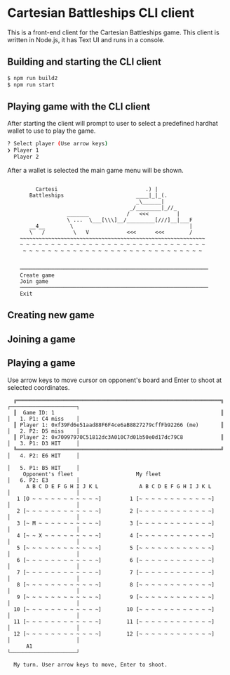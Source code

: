 # Cartesian Battleships CLI client

This is a front-end client for the Cartesian Battleships game.
This client is written in Node.js, it has Text UI and runs in a console.

## Building and starting the CLI client

```bash
$ npm run build2
$ npm run start
```

## Playing game with the CLI client

After starting the client will prompt to user to select a predefined hardhat wallet to use to play the game.

```bash
? Select player (Use arrow keys)
❯ Player 1 
  Player 2 
```

After a wallet is selected the main game menu will be shown.

```

         Cartesi                            .) |                    
       Battleships                       ____|_|_(.                 
                                         _\______|                  
                                       _/________|_//_              
                   _______            /   <<<         |             
                   \ ...  \___[\\\]__/_________[///]__|___F         
       __4__        \                                     |         
       \   /         \   V            <<<      <<<        /         
    ~~~~~~~~~~~~~~~~~~~~~~~~~~~~~~~~~~~~~~~~~~~~~~~~~~~~~~~~~~~     
    ~ ~ ~ ~ ~ ~ ~ ~ ~ ~ ~ ~ ~ ~ ~ ~ ~ ~ ~ ~ ~ ~ ~ ~ ~ ~ ~ ~ ~ ~     
     ~ ~ ~ ~ ~ ~ ~ ~ ~ ~ ~ ~ ~ ~ ~ ~ ~ ~ ~ ~ ~ ~ ~ ~ ~ ~ ~ ~ ~      
                                                                    
                                                                    
    ────────────────────────────────────────────────────────────    
    Create game                                                     
    Join game                                                       
    ────────────────────────────────────────────────────────────    
    Exit                                                            

```

## Creating new game

## Joining a game

## Playing a game

Use arrow keys to move cursor on opponent's board and Enter to shoot at selected coordinates.

```
  ╔═════════════════════════════════════════════════════════════════╗ ┌─────────────────────┐
  ║  Game ID: 1                                                     ║ │   1. P1: C4 miss    │
  ║ Player 1: 0xf39Fd6e51aad88F6F4ce6aB8827279cffFb92266 (me)       ║ │   2. P2: D5 miss    │
  ║ Player 2: 0x70997970C51812dc3A010C7d01b50e0d17dc79C8            ║ │   3. P1: D3 HIT     │
  ╚═════════════════════════════════════════════════════════════════╝ │   4. P2: E6 HIT     │
                                                                      │   5. P1: B5 HIT     │
     Opponent's fleet                    My fleet                     │   6. P2: E3         │
      A B C D E F G H I J K L             A B C D E F G H I J K L     │                     │
   1 [O ~ ~ ~ ~ ~ ~ ~ ~ ~ ~ ~]         1 [~ ~ ~ ~ ~ ~ ~ ~ ~ ~ ~ ~]    │                     │
   2 [~ ~ ~ ~ ~ ~ ~ ~ ~ ~ ~ ~]         2 [~ ~ ~ ~ ~ ~ ~ ~ ~ ~ ~ ~]    │                     │
   3 [~ M ~ ~ ~ ~ ~ ~ ~ ~ ~ ~]         3 [~ ~ ~ ~ ~ ~ ~ ~ ~ ~ ~ ~]    │                     │
   4 [~ ~ X ~ ~ ~ ~ ~ ~ ~ ~ ~]         4 [~ ~ ~ ~ ~ ~ ~ ~ ~ ~ ~ ~]    │                     │
   5 [~ ~ ~ ~ ~ ~ ~ ~ ~ ~ ~ ~]         5 [~ ~ ~ ~ ~ ~ ~ ~ ~ ~ ~ ~]    │                     │
   6 [~ ~ ~ ~ ~ ~ ~ ~ ~ ~ ~ ~]         6 [~ ~ ~ ~ ~ ~ ~ ~ ~ ~ ~ ~]    │                     │
   7 [~ ~ ~ ~ ~ ~ ~ ~ ~ ~ ~ ~]         7 [~ ~ ~ ~ ~ ~ ~ ~ ~ ~ ~ ~]    │                     │
   8 [~ ~ ~ ~ ~ ~ ~ ~ ~ ~ ~ ~]         8 [~ ~ ~ ~ ~ ~ ~ ~ ~ ~ ~ ~]    │                     │
   9 [~ ~ ~ ~ ~ ~ ~ ~ ~ ~ ~ ~]         9 [~ ~ ~ ~ ~ ~ ~ ~ ~ ~ ~ ~]    │                     │
  10 [~ ~ ~ ~ ~ ~ ~ ~ ~ ~ ~ ~]        10 [~ ~ ~ ~ ~ ~ ~ ~ ~ ~ ~ ~]    │                     │
  11 [~ ~ ~ ~ ~ ~ ~ ~ ~ ~ ~ ~]        11 [~ ~ ~ ~ ~ ~ ~ ~ ~ ~ ~ ~]    │                     │
  12 [~ ~ ~ ~ ~ ~ ~ ~ ~ ~ ~ ~]        12 [~ ~ ~ ~ ~ ~ ~ ~ ~ ~ ~ ~]    │                     │
      A1                                                              └─────────────────────┘

  My turn. User arrow keys to move, Enter to shoot.

```
